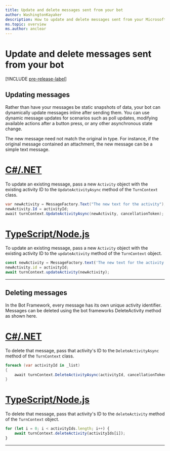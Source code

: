 ```yaml
---
title: Update and delete messages sent from your bot
author: WashingtonKayaker
description: How to update and delete messages sent from your Microsoft Teams bot
ms.topic: overview
ms.author: anclear
---
```


# Update and delete messages sent from your bot

[!INCLUDE [pre-release-label](~/includes/v4-to-v3-pointer-bots.md)]

## Updating messages

Rather than have your messages be static snapshots of data, your bot can dynamically update messages inline after sending them. You can use dynamic message updates for scenarios such as poll updates, modifying available actions after a button press, or any other asynchronous state change.

The new message need not match the original in type. For instance, if the original message contained an attachment, the new message can be a simple text message.

# [C#/.NET](#tab/dotnet)

To update an existing message, pass a new `Activity` object with the existing activity ID to the `UpdateActivityAsync` method of the `TurnContext` class.

```csharp
var newActivity = MessageFactory.Text("The new text for the activity");
newActivity.Id = activityId;
await turnContext.UpdateActivityAsync(newActivity, cancellationToken);
```

# [TypeScript/Node.js](#tab/typescript)

To update an existing message, pass a new `Activity` object with the existing activity ID to the `updateActivity` method of the `TurnContext` object.

```typescript
const newActivity = MessageFactory.text('The new text for the activity');
newActivity.id = activityId;
await turnContext.updateActivity(newActivity);
```

---

## Deleting messages

In the Bot Framework, every message has its own unique activity identifier.
Messages can be deleted using the bot frameworks DeleteActivity method as shown here.

# [C#/.NET](#tab/dotnet)

To delete that message, pass that activity's ID to the `DeleteActivityAsync` method of the `TurnContext` class.

```csharp
foreach (var activityId in _list)
{
    await turnContext.DeleteActivityAsync(activityId, cancellationToken);
}
```

# [TypeScript/Node.js](#tab/typescript)

To delete that message, pass that activity's ID to the `deleteActivity` method of the `TurnContext` object.

```typescript
for (let i = 0; i < activityIds.length; i++) {
    await turnContext.deleteActivity(activityIds[i]);
}
```

---




<!--
## Writing notes

* **Purpose** How to update and delete messages sent from your bot
* **Existing teams doc reference** 
  * some of: [bots-conversations](https://docs.microsoft.com/en-us/microsoftteams/platform/concepts/bots/bot-conversations/bots-conversations)
* **Existing Bot framework doc reference**
  * none?
* **Code Snippets** 
  * [Updating messages](https://docs.microsoft.com/en-us/microsoftteams/platform/concepts/bots/bot-conversations/bots-conversations#updating-messages)
  * [Deleting messages](https://docs.microsoft.com/en-us/microsoftteams/platform/concepts/bots/bot-conversations/bots-conversations#deleting-messages)
-->   
 

